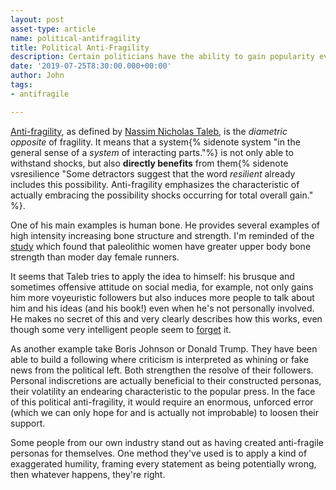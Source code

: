 ```yaml
---
layout: post
asset-type: article
name: political-antifragility
title: Political Anti-Fragility
description: Certain politicians have the ability to gain popularity even in the face of severe criticism. Can we, should we, learn from this for our own professional careers? 
date: '2019-07-25T8:30:00.000+00:00'
author: John
tags:
- antifragile

---
```


[Anti-fragility](https://en.wikipedia.org/wiki/Antifragility), as defined by [Nassim Nicholas Taleb](https://en.wikipedia.org/wiki/Nassim_Nicholas_Taleb), is the *diametric opposite* of fragility. It means that a system{% sidenote system "in the general sense of a *system* of interacting parts."%} is not only able to withstand shocks, but also **directly benefits** from them{% sidenote vsresilience "Some detractors suggest that the word *resilient* already includes this possibility. Anti-fragility emphasizes the characteristic of actually embracing the possibility shocks occurring for total overall gain." %}.

One of his main examples is human bone. He provides several examples of high intensity increasing bone structure and strength. I'm reminded of the [study](https://www.theguardian.com/science/2017/nov/29/prehistoric-womens-arms-stronger-than-those-of-todays-elite-rowers) which found that paleolithic women have greater upper body bone strength than moder day female runners. 

It seems that Taleb tries to apply the idea to himself: his brusque and sometimes offensive attitude on social media, for example, not only gains him more voyeuristic followers but also induces more people to talk about him and his ideas (and his book!) even when he's not personally involved. He makes no secret of this and very clearly describes how this works, even though some very intelligent people seem to [forget](https://twitter.com/snowded/status/1152888578290135040) it.

As another example take Boris Johnson or Donald Trump. They have been able to build a following where criticism is interpreted as whining or fake news from the political left. Both strengthen the resolve of their followers. Personal indiscretions are actually beneficial to their constructed personas, their volatility an endearing characteristic to the popular press. In the face of this political anti-fragility, it would require an enormous, unforced error (which we can only hope for and is actually not improbable) to loosen their support.

Some people from our own industry stand out as having created anti-fragile personas for themselves. One method they've used is to apply a kind of exaggerated humility, framing every statement as being potentially wrong, then whatever happens, they're right.

